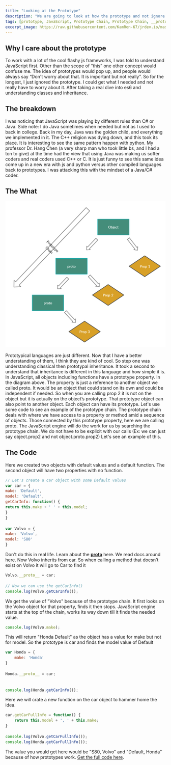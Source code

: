 ```yaml
---
title: "Looking at the Prototype"
description: "We are going to look at how the prototype and not ignore it"
tags: [prototype, JavaScript, Prototype Chain, Prototype Chain, __proto__]
excerpt_image: https://raw.githubusercontent.com/KamRon-67/jrdev.io/master/assets/img/pexels-anna-shvets-3746197.jpg
---
```



## Why I care about the prototype

To work with a lot of the cool flashy js frameworks, I was told to understand JavaScript first. Other than the scope of “this” one other concept would confuse me. The idea of prototypes would pop up, and people would always say “Don't worry about that. It is important but not really”. So for the longest, I just ignored the prototype. I could get what I needed and not really have to worry about it. After taking a real dive into es6 and understanding classes and inheritance. 

## The breakdown

I was noticing that JavaScript was playing by different rules than C# or Java. Side note: I do Java sometimes when needed but not as I used to back in college. Back in my day, Java was the golden child, and everything we implemented in it. The C++ religion was dying down, and this took its place. It is interesting to see the same pattern happen with python. My professor Dr. Hang Chen (a very sharp man who took little bs, and I had a ton to give) at the time had the view that using Java was making us softer coders and real coders used C++ or C. It is just funny to see this same idea come up in a new era with js and python versus other compiled languages back to prototypes. I was attacking this with the mindset of a Java/C# coder.

## The What

![Image of a model prototype chain](https://raw.githubusercontent.com/KamRon-67/jrdev.io/master/assets/img/Proto.jpg "A model of the prototype chain")

Prototypical languages are just different. Now that I have a better understanding of them, I think they are kind of cool. So step one was understanding classical then prototypal inheritance. It took a second to understand that inheritance is different in this language and how simple it is. In JavaScript, all objects including functions have a prototype property. In the diagram above. The property is just a reference to another object we called proto. It would be an object that could stand on its own and could be independent if needed. So when you are calling prop 2 it is not on the object but it is actually on the object’s prototype. That prototype object can also point to another object. Each object can have its prototype. Let's use some code to see an example of the prototype chain. The prototype chain deals with where we have access to a property or method amid a sequence of objects. Those connected by this prototype property, here we are calling proto. The JavaScript engine will do the work for us by searching the prototype chain. We do not have to be explicit with our calls (Ex: we can just say object.prop2 and not object.proto.prop2) Let's see an example of this.


## The Code 

Here we created two objects with default values and a default function. The second object will have two properties with no function.

```js
// Let's create a car object with some Default values
var car = {
make: 'Default',
model: 'Default',
getCarInfo: function() {
return this.make + ' ' + this.model; 
}
}

var Volvo = {
make: 'Volvo',
model: 'S80'
}
```

Don't do this in real life. Learn about the [__proto__](https://developer.mozilla.org/en-US/docs/Web/JavaScript/Reference/Global_Objects/Object/proto) here. We read docs around here. Now Volvo inherits from car. So when calling a method that doesn't exist on Volvo it will go to Car to find it

```js
Volvo.__proto__ = car;

// Now we can use the getCarInfo()
console.log(Volvo.getCarInfo());
```

We get the value of "Volvo" because of the prototype chain. It first looks on the Volvo object for that property, finds it then stops. JavaScript engine starts at the top of the chain, works its way down till it finds the needed value.

```js
console.log(Volvo.make);
```


This will return "Honda Default" as the object has a value for make but not for model. So the prototype is car and finds the model value of Default

```js
var Honda = {
    make: 'Honda'   
}

Honda.__proto__ = car;


console.log(Honda.getCarInfo());
```

Here we will crate a new function on the car object to hammer home the idea.

```js
car.getCarFullInfo = function() {
    return this.model + ', ' + this.make;   
}

console.log(Volvo.getCarFullInfo());
console.log(Honda.getCarFullInfo());
```

The value you would get here would be "S80, Volvo" and "Default, Honda" because of how prototypes work. [Get the full code here](https://github.com/KamRon-67/Proto-Example).